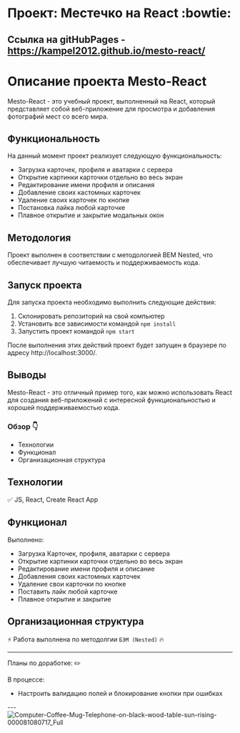 # Проект: Местечко на React :bowtie:

## Ссылка на gitHubPages - https://kampel2012.github.io/mesto-react/

# Описание проекта Mesto-React

Mesto-React - это учебный проект, выполненный на React, который представляет собой веб-приложение для просмотра и добавления фотографий мест со всего мира.

## Функциональность

На данный момент проект реализует следующую функциональность:

- Загрузка карточек, профиля и аватарки с сервера
- Открытие картинки карточки отдельно во весь экран
- Редактирование имени профиля и описания
- Добавление своих кастомных карточек
- Удаление своих карточек по кнопке
- Постановка лайка любой карточке
- Плавное открытие и закрытие модальных окон

## Методология

Проект выполнен в соответствии с методологией BEM Nested, что обеспечивает лучшую читаемость и поддерживаемость кода.

## Запуск проекта

Для запуска проекта необходимо выполнить следующие действия:

1. Склонировать репозиторий на свой компьютер
2. Установить все зависимости командой `npm install`
3. Запустить проект командой `npm start`

После выполнения этих действий проект будет запущен в браузере по адресу http://localhost:3000/.

## Выводы

Mesto-React - это отличный пример того, как можно использовать React для создания веб-приложений с интересной функциональностью и хорошей поддерживаемостью кода.




### Обзор :point_down:

- Технологии
- Функционал
- Организационная структура

## **Технологии**

:white_check_mark: JS, React, Create React App
<br>

## **Функционал**

Выполнено:

- Загрузка Карточек, профиля, аватарки с сервера 
- Открытие картинки карточки отдельно во весь экран 
- Редактирование имени профиля и описание
- Добавления своих кастомных карточек
- Удаление свои карточки по кнопке 
- Поставить лайк любой карточке
- Плавное открытие и закрытие

## **Организационная структура**

:zap: Работа выполнена по методолгии `БЭМ (Nested)` :fire:

---

Планы по доработке: :pencil2:
<br>

В процессе:


- Настроить валидацию полей и блокирование кнопки при ошибках


---![Computer-Coffee-Mug-Telephone-on-black-wood-table-sun-rising-000081080717_Full](https://user-images.githubusercontent.com/117913798/232799233-cdac15c3-a8ef-4f94-8843-5a9af24c9ae4.jpg)



